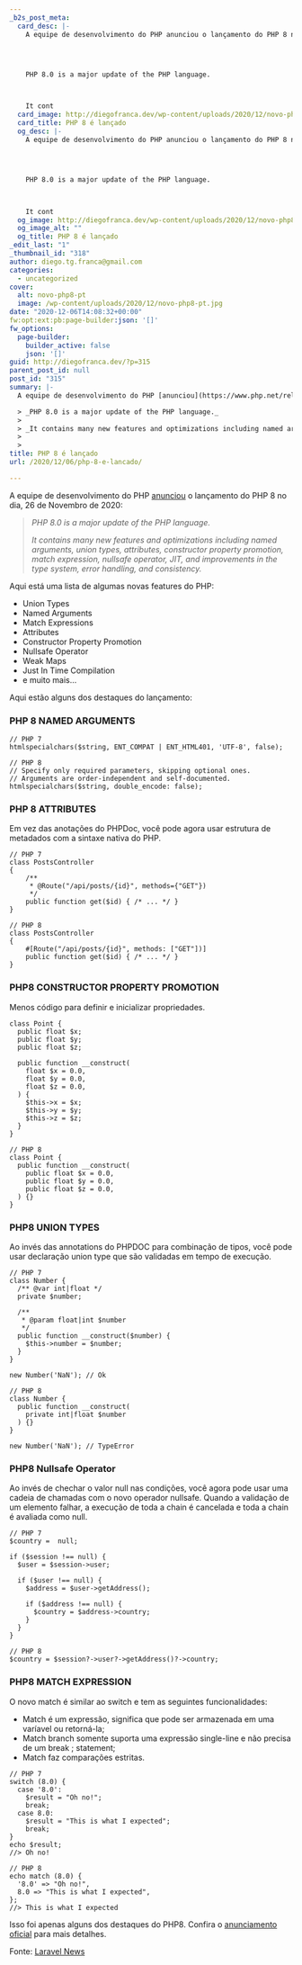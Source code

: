 ```yaml
---
_b2s_post_meta:
  card_desc: |-
    A equipe de desenvolvimento do PHP anunciou o lançamento do PHP 8 no dia, 26 de Novembro de 2020:




    PHP 8.0 is a major update of the PHP language.



    It cont
  card_image: http://diegofranca.dev/wp-content/uploads/2020/12/novo-php8-pt.jpg
  card_title: PHP 8 é lançado
  og_desc: |-
    A equipe de desenvolvimento do PHP anunciou o lançamento do PHP 8 no dia, 26 de Novembro de 2020:




    PHP 8.0 is a major update of the PHP language.



    It cont
  og_image: http://diegofranca.dev/wp-content/uploads/2020/12/novo-php8-pt.jpg
  og_image_alt: ""
  og_title: PHP 8 é lançado
_edit_last: "1"
_thumbnail_id: "318"
author: diego.tg.franca@gmail.com
categories:
  - uncategorized
cover:
  alt: novo-php8-pt
  image: /wp-content/uploads/2020/12/novo-php8-pt.jpg
date: "2020-12-06T14:08:32+00:00"
fw:opt:ext:pb:page-builder:json: '[]'
fw_options:
  page-builder:
    builder_active: false
    json: '[]'
guid: http://diegofranca.dev/?p=315
parent_post_id: null
post_id: "315"
summary: |-
  A equipe de desenvolvimento do PHP [anunciou](https://www.php.net/releases/8.0/en.php) o lançamento do PHP 8 no dia, 26 de Novembro de 2020:

  > _PHP 8.0 is a major update of the PHP language._
  >
  > _It contains many new features and optimizations including named arguments, union types, attributes, constructor property promotion, match expression, nullsafe operator, JIT, and improvements in the type system, error handling, and consistency._
  >
  >
title: PHP 8 é lançado
url: /2020/12/06/php-8-e-lancado/

---
```

A equipe de desenvolvimento do PHP [anunciou](https://www.php.net/releases/8.0/en.php) o lançamento do PHP 8 no dia, 26 de Novembro de 2020:

> _PHP 8.0 is a major update of the PHP language._
>
> _It contains many new features and optimizations including named arguments, union types, attributes, constructor property promotion, match expression, nullsafe operator, JIT, and improvements in the type system, error handling, and consistency._
>
> 

Aqui está uma lista de algumas novas features do PHP:

- Union Types
- Named Arguments
- Match Expressions
- Attributes
- Constructor Property Promotion
- Nullsafe Operator
- Weak Maps
- Just In Time Compilation
- e muito mais...

Aqui estão alguns dos destaques do lançamento:

### PHP 8 NAMED ARGUMENTS

```
// PHP 7
htmlspecialchars($string, ENT_COMPAT | ENT_HTML401, 'UTF-8', false);

// PHP 8
// Specify only required parameters, skipping optional ones.
// Arguments are order-independent and self-documented.
htmlspecialchars($string, double_encode: false);
```

### PHP 8 ATTRIBUTES

Em vez das anotações do PHPDoc, você pode agora usar estrutura de metadados com a sintaxe nativa do PHP.

```
// PHP 7
class PostsController
{
    /**
     * @Route("/api/posts/{id}", methods={"GET"})
     */
    public function get($id) { /* ... */ }
}

// PHP 8
class PostsController
{
    #[Route("/api/posts/{id}", methods: ["GET"])]
    public function get($id) { /* ... */ }
}
```

### PHP8 CONSTRUCTOR PROPERTY PROMOTION

Menos código para definir e inicializar propriedades.

```
class Point {
  public float $x;
  public float $y;
  public float $z;

  public function __construct(
    float $x = 0.0,
    float $y = 0.0,
    float $z = 0.0,
  ) {
    $this->x = $x;
    $this->y = $y;
    $this->z = $z;
  }
}

// PHP 8
class Point {
  public function __construct(
    public float $x = 0.0,
    public float $y = 0.0,
    public float $z = 0.0,
  ) {}
}
```

### PHP8 UNION TYPES

Ao invés das annotations do PHPDOC para combinação de tipos, você pode usar declaração union type que são validadas em tempo de execução.

```
// PHP 7
class Number {
  /** @var int|float */
  private $number;

  /**
   * @param float|int $number
   */
  public function __construct($number) {
    $this->number = $number;
  }
}

new Number('NaN'); // Ok

// PHP 8
class Number {
  public function __construct(
    private int|float $number
  ) {}
}

new Number('NaN'); // TypeError
```

### PHP8 Nullsafe Operator

Ao invés de chechar o valor null nas condições, você agora pode usar uma cadeia de chamadas com o novo operador nullsafe. Quando a validação de um elemento falhar, a execução de toda a chain é cancelada e toda a chain é avaliada como null.

```
// PHP 7
$country =  null;

if ($session !== null) {
  $user = $session->user;

  if ($user !== null) {
    $address = $user->getAddress();

    if ($address !== null) {
      $country = $address->country;
    }
  }
}

// PHP 8
$country = $session?->user?->getAddress()?->country;
```

### PHP8 MATCH EXPRESSION

O novo match é similar ao switch e tem as seguintes funcionalidades:

- Match é um expressão, significa que pode ser armazenada em uma varíavel ou retorná-la;
- Match branch somente suporta uma expressão single-line e não precisa de um break ; statement;
- Match faz comparações estritas.

```
// PHP 7
switch (8.0) {
  case '8.0':
    $result = "Oh no!";
    break;
  case 8.0:
    $result = "This is what I expected";
    break;
}
echo $result;
//> Oh no!

// PHP 8
echo match (8.0) {
  '8.0' => "Oh no!",
  8.0 => "This is what I expected",
};
//> This is what I expected
```

Isso foi apenas alguns dos destaques do PHP8. Confira o [anunciamento oficial](https://www.php.net/releases/8.0/en.php) para mais detalhes.

Fonte: [Laravel News](https://laravel-news.com/php-8)
